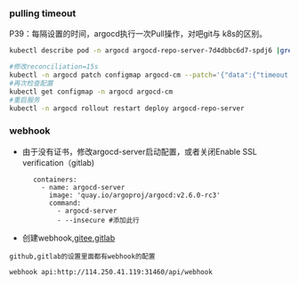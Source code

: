 ###  pulling timeout
P39：每隔设置的时间，argocd执行一次Pull操作，对吧git与 k8s的区别。

```sh
kubectl describe pod -n argocd argocd-repo-server-7d4dbbc6d7-spdj6 |grep "RECON"

#修改reconciliation=15s
kubectl -n argocd patch configmap argocd-cm --patch='{"data":{"timeout.reconciliation":"15s"}}'
#再次检查配置
kubectl get configmap -n argocd argocd-cm
#重启服务
kubectl -n argocd rollout restart deploy argocd-repo-server
```

### webhook
- 由于没有证书，修改argocd-server启动配置，或者关闭Enable SSL verification（gitlab)
```
      containers:
        - name: argocd-server
          image: 'quay.io/argoproj/argocd:v2.6.0-rc3'
          command:
            - argocd-server
            - --insecure #添加此行
```
- 创建webhook,[gitee](https://gitee.com/mckj-zhangxk/argocd_demo/hooks),[gitlab](https://git.baijiashilian.com/LLL/gloud/argocd_demo/-/hooks)
```
github,gitlab的设置里面都有webhook的配置

webhook api:http://114.250.41.119:31460/api/webhook
```